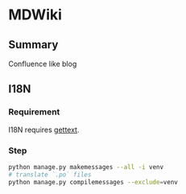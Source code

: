 # MDWiki

## Summary

Confluence like blog

## I18N

### Requirement

I18N requires [gettext](https://mlocati.github.io/articles/gettext-iconv-windows.html).

### Step

```bash
python manage.py makemessages --all -i venv
# translate `.po` files
python manage.py compilemessages --exclude=venv
```